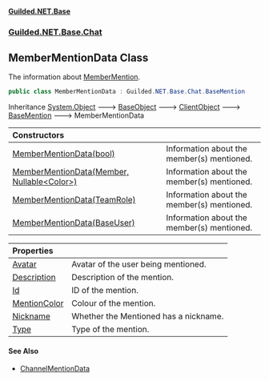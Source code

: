 #### [Guilded.NET.Base](Guilded_NET_Base.md 'Guilded.NET.Base')
### [Guilded.NET.Base.Chat](Guilded_NET_Base.md#Guilded_NET_Base_Chat 'Guilded.NET.Base.Chat')
## MemberMentionData Class
The information about [MemberMention](MemberMention.md 'Guilded.NET.Base.Chat.MemberMention').  
```csharp
public class MemberMentionData : Guilded.NET.Base.Chat.BaseMention
```

Inheritance [System.Object](https://docs.microsoft.com/en-us/dotnet/api/System.Object 'System.Object') &#129106; [BaseObject](BaseObject.md 'Guilded.NET.Base.BaseObject') &#129106; [ClientObject](ClientObject.md 'Guilded.NET.Base.ClientObject') &#129106; [BaseMention](BaseMention.md 'Guilded.NET.Base.Chat.BaseMention') &#129106; MemberMentionData  

| Constructors | |
| :--- | :--- |
| [MemberMentionData(bool)](MemberMentionData_MemberMentionData(bool).md 'Guilded.NET.Base.Chat.MemberMentionData.MemberMentionData(bool)') | Information about the member(s) mentioned.<br/> |
| [MemberMentionData(Member, Nullable&lt;Color&gt;)](MemberMentionData_MemberMentionData(Member_Nullable_Color_).md 'Guilded.NET.Base.Chat.MemberMentionData.MemberMentionData(Guilded.NET.Base.Teams.Member, System.Nullable&lt;System.Drawing.Color&gt;)') | Information about the member(s) mentioned.<br/> |
| [MemberMentionData(TeamRole)](MemberMentionData_MemberMentionData(TeamRole).md 'Guilded.NET.Base.Chat.MemberMentionData.MemberMentionData(Guilded.NET.Base.Teams.TeamRole)') | Information about the member(s) mentioned.<br/> |
| [MemberMentionData(BaseUser)](MemberMentionData_MemberMentionData(BaseUser).md 'Guilded.NET.Base.Chat.MemberMentionData.MemberMentionData(Guilded.NET.Base.Users.BaseUser)') | Information about the member(s) mentioned.<br/> |

| Properties | |
| :--- | :--- |
| [Avatar](MemberMentionData_Avatar.md 'Guilded.NET.Base.Chat.MemberMentionData.Avatar') | Avatar of the user being mentioned.<br/> |
| [Description](MemberMentionData_Description.md 'Guilded.NET.Base.Chat.MemberMentionData.Description') | Description of the mention.<br/> |
| [Id](MemberMentionData_Id.md 'Guilded.NET.Base.Chat.MemberMentionData.Id') | ID of the mention.<br/> |
| [MentionColor](MemberMentionData_MentionColor.md 'Guilded.NET.Base.Chat.MemberMentionData.MentionColor') | Colour of the mention.<br/> |
| [Nickname](MemberMentionData_Nickname.md 'Guilded.NET.Base.Chat.MemberMentionData.Nickname') | Whether the Mentioned has a nickname.<br/> |
| [Type](MemberMentionData_Type.md 'Guilded.NET.Base.Chat.MemberMentionData.Type') | Type of the mention.<br/> |
#### See Also
- [ChannelMentionData](ChannelMentionData.md 'Guilded.NET.Base.Chat.ChannelMentionData')

